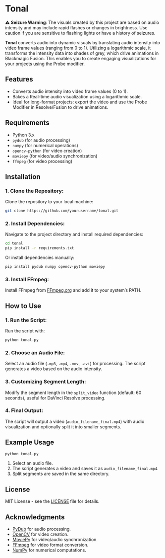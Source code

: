 # Tonal

⚠️ **Seizure Warning**: The visuals created by this project are based on audio intensity and may include rapid flashes or changes in brightness. Use caution if you are sensitive to flashing lights or have a history of seizures.

**Tonal** converts audio into dynamic visuals by translating audio intensity into video frame values (ranging from 0 to 1). Utilizing a logarithmic scale, it transforms the intensity data into shades of grey, which drive animations in Blackmagic Fusion. This enables you to create engaging visualizations for your projects using the Probe modifier.


## Features
- Converts audio intensity into video frame values (0 to 1).
- Bakes a Real-time audio visualization using a logarithmic scale.
- Ideal for long-format projects: export the video and use the Probe Modifier in Resolve/Fusion to drive animations.

## Requirements
- Python 3.x
- `pydub` (for audio processing)
- `numpy` (for numerical operations)
- `opencv-python` (for video creation)
- `moviepy` (for video/audio synchronization)
- `ffmpeg` (for video processing)

## Installation

### 1. Clone the Repository:
Clone the repository to your local machine:

```bash
git clone https://github.com/yourusername/tonal.git
```

### 2. Install Dependencies:
Navigate to the project directory and install required dependencies:

```bash
cd tonal
pip install -r requirements.txt
```

Or install dependencies manually:

```bash
pip install pydub numpy opencv-python moviepy
```

### 3. Install FFmpeg:
Install FFmpeg from [FFmpeg.org](https://ffmpeg.org/download.html) and add it to your system’s PATH.

## How to Use

### 1. Run the Script:
Run the script with:

```bash
python tonal.py
```

### 2. Choose an Audio File:
Select an audio file (`.mp3`, `.mp4`, `.mov`, `.avi`) for processing. The script generates a video based on the audio intensity.

### 3. Customizing Segment Length:
Modify the segment length in the `split_video` function (default: 60 seconds), useful for DaVinci Resolve processing.

### 4. Final Output:
The script will output a video (`audio_filename_final.mp4`) with audio visualization and optionally split it into smaller segments.

## Example Usage

```bash
python tonal.py
```

1. Select an audio file.
2. The script generates a video and saves it as `audio_filename_final.mp4`.
3. Split segments are saved in the same directory.

## License
MIT License - see the [LICENSE](LICENSE) file for details.

## Acknowledgments
- [PyDub](https://pydub.com/) for audio processing.
- [OpenCV](https://opencv.org/) for video creation.
- [MoviePy](https://zulko.github.io/moviepy/) for video/audio synchronization.
- [FFmpeg](https://ffmpeg.org/) for video format conversion.
- [NumPy](https://numpy.org/) for numerical computations.
```
